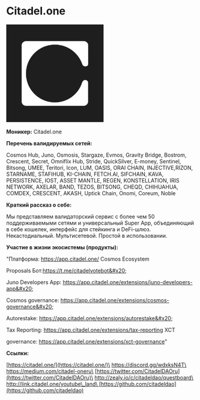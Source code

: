 # Citadel.one

<img src="../../.gitbook/assets/image (5).png" alt="" data-size="original">

**Моникер:** Citadel.one

**Перечень валидируемых сетей:**

Cosmos Hub, Juno, Osmosis, Stargaze, Evmos, Gravity Bridge, Bostrom, Crescent, Secret, Omniflix Hub, Stride, QuickSilver, E-money, Sentinel, Bitsong, UMEE, Teritori, Icon, LUM, OASIS, ORAI CHAIN, INJECTIVE,RIZON, STARNAME, STAFIHUB, KI-CHAIN, FETCH.AI, SIFCHAIN, KAVA, PERSISTENCE, IOST, ASSET MANTLE, REGEN, KONSTELLATION, IRIS NETWORK, AXELAR, BAND, TEZOS, BITSONG, CHEQD, CHIHUAHUA, COMDEX, CRESCENT, AKASH, Uptick Chain, Onomi, Coreum, Noble

**Краткий рассказ о себе:**

Мы представляем валидаторский сервис с более чем 50 поддерживаемыми сетями и универсальный Super App, объединяющий в себе кошелек, интерфейс для стейкинга и DeFi-шлюз. Некастодиальный. Мультисетевой. Простой в использовании.

**Участие в жизни экосистемы (продукты):**

"Платформа: https://app.citadel.one/ Cosmos Ecosystem&#x20;

Proposals Бот:https://t.me/citadelvotebot&#x20;

Juno Developers App: https://app.citadel.one/extensions/juno-developers-app&#x20;

Cosmos governance: https://app.citadel.one/extensions/cosmos-governance&#x20;

Autorestake: https://app.citadel.one/extensions/autorestake&#x20;

Tax Reporting: https://app.citadel.one/extensions/tax-reporting XCT&#x20;

governance: https://app.citadel.one/extensions/xct-governance"

**Ссылки:**

[https://citadel.one/](https://citadel.one/)\
https://discord.gg/wdxksN4T\
https://medium.com/citadel-oneru\
[https://twitter.com/CitadelDAOru](https://twitter.com/CitadelDAOru)\
http://zealy.io/c/citadeldao/questboard\
[http://link.citadel.one/youtube\_land\
](http://link.citadel.one/youtube\_land)[https://github.com/citadeldao](https://github.com/citadeldao)
